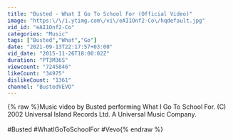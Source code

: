 ```yaml
---
title: "Busted - What I Go To School For (Official Video)"
image: "https:\/\/i.ytimg.com\/vi\/eAI1Onf2-Co\/hqdefault.jpg"
vid_id: "eAI1Onf2-Co"
categories: "Music"
tags: ["Busted","What","Go"]
date: "2021-09-13T22:17:57+03:00"
vid_date: "2015-11-26T18:00:02Z"
duration: "PT3M36S"
viewcount: "7245846"
likeCount: "34975"
dislikeCount: "1361"
channel: "BustedVEVO"
---
```

{% raw %}Music video by Busted performing What I Go To School For. (C) 2002 Universal Island Records Ltd. A Universal Music Company.<br /><br />#Busted #WhatIGoToSchoolFor #Vevo{% endraw %}
